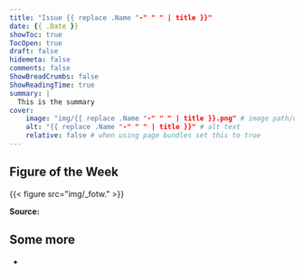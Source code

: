 ```yaml
---
title: "Issue {{ replace .Name "-" " " | title }}"
date: {{ .Date }}
showToc: true
TocOpen: true
draft: false
hidemeta: false
comments: false
ShowBreadCrumbs: false
ShowReadingTime: true
summary: |
  This is the summary
cover:
    image: "img/{{ replace .Name "-" " " | title }}.png" # image path/url
    alt: "{{ replace .Name "-" " " | title }}" # alt text
    relative: false # when using page bundles set this to true
---
```


## []()

## []()

## []()

## Figure of the Week

{{< figure src="img/_fotw." >}}

>
>

**Source: []()**

## Some more
- 
